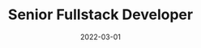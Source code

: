 ---
title: "Senior Fullstack Developer"
company: "Steno via Zupa"
employment: "Contractor"
date: 2022-03-01
highlights: [
  'Planned out and created sprints with the project lead.',
  'Designed wireframe in collaboration with the designer.',
  'Translated Adobe XD design into responsive web design.',
  'Developed website based on Umbraco Cloud.',
  'Wrote "download builder" in vanilla JavaScript.'
]
skills: ['Umbraco', 'JavaScript', 'HTML', 'CSS', 'Responsive Web Design' ,'Adobe XD']
website: 'https://levlivet.online/'
---
